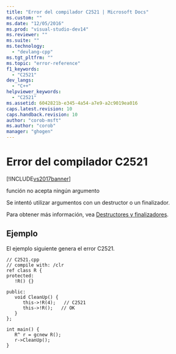```yaml
---
title: "Error del compilador C2521 | Microsoft Docs"
ms.custom: ""
ms.date: "12/05/2016"
ms.prod: "visual-studio-dev14"
ms.reviewer: ""
ms.suite: ""
ms.technology: 
  - "devlang-cpp"
ms.tgt_pltfrm: ""
ms.topic: "error-reference"
f1_keywords: 
  - "C2521"
dev_langs: 
  - "C++"
helpviewer_keywords: 
  - "C2521"
ms.assetid: 6042821b-e345-4a54-a7e9-a2c9019ea016
caps.latest.revision: 10
caps.handback.revision: 10
author: "corob-msft"
ms.author: "corob"
manager: "ghogen"
---
```

# Error del compilador C2521
[!INCLUDE[vs2017banner](../../assembler/inline/includes/vs2017banner.md)]

función no acepta ningún argumento  
  
 Se intentó utilizar argumentos con un destructor o un finalizador.  
  
 Para obtener más información, vea [Destructores y finalizadores](../../dotnet/how-to-define-and-consume-classes-and-structs-cpp-cli.md#BKMK_Destructors_and_finalizers).  
  
## Ejemplo  
 El ejemplo siguiente genera el error C2521.  
  
```  
// C2521.cpp  
// compile with: /clr  
ref class R {  
protected:  
   !R() {}  
  
public:  
   void CleanUp() {  
      this->!R(4);   // C2521  
      this->!R();   // OK  
   }  
};  
  
int main() {  
   R^ r = gcnew R();  
   r->CleanUp();  
}  
```